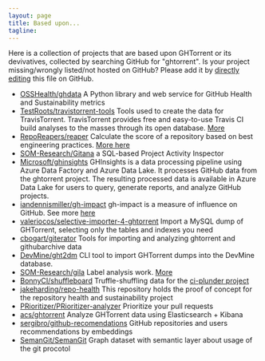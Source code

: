 ```yaml
---
layout: page
title: Based upon...
tagline:
---
```


Here is a collection of projects that are based upon GHTorrent or its
devivatives, collected by searching GitHub for "ghtorrent". Is your
project missing/wrongly listed/not hosted on GitHub? Please add it by
[directly editing](https://github.com/ghtorrent/ghtorrent.org/edit/master/basedupon.md) this file on GitHub.

* [OSSHealth/ghdata](https://github.com/OSSHealth/ghdata) A Python library and web service for GitHub Health and Sustainability metrics
* [TestRoots/travistorrent-tools](https://github.com/TestRoots/travistorrent-tools) Tools used to create the data for TravisTorrent. TravisTorrent provides free and easy-to-use Travis CI build analyses to the masses through its open database. [More](http://travistorrent.testroots.org)
* [RepoReapers/reaper](https://github.com/RepoReapers/reaper) Calculate the score of a repository based on best engineering practices. [More here](https://reporeapers.github.io/)
* [SOM-Research/Gitana](https://github.com/SOM-Research/Gitana) a SQL-based Project Activity Inspector
* [Microsoft/ghinsights](Microsoft/ghinsights) GHInsights is a data processing pipeline using Azure Data Factory and Azure Data Lake. It processes GitHub data from the ghtorrent project. The resulting processed data is available in Azure Data Lake for users to query, generate reports, and analyze GitHub projects.
* [iandennismiller/gh-impact](https://github.com/iandennismiller/gh-impact) gh-impact is a measure of influence on GitHub. See more [here](http://www.gh-impact.com)
* [valeriocos/selective-importer-4-ghtorrent](https://github.com/valeriocos/selective-importer-4-ghtorrent) Import a MySQL dump of GHTorrent, selecting only the tables and indexes you need
* [cbogart/giterator](https://github.com/cbogart/giterator) Tools for importing and analyzing ghtorrent and githubarchive data
* [DevMine/ght2dm](https://github.com/DevMine/ght2dm) CLI tool to import GHTorrent dumps into the DevMine database.
* [SOM-Research/gila](https://github.com/SOM-Research/gila) Label analysis work. [More](http://som-research.uoc.edu/tools/gila/)
* [BonnyCI/shuffleboard](https://github.com/BonnyCI/shuffleboard) Truffle-shuffling data for the [ci-plunder project](https://github.com/BonnyCI/ci-plunder)
* [jakeharding/repo-health](https://github.com/jakeharding/repo-health) This repository holds the proof of concept for the repository health and sustainability project
* [PRioritizer/PRioritizer-analyzer](https://github.com/PRioritizer/PRioritizer-analyzer) Prioritize your pull requests
* [acs/ghtorrent](https://github.com/acs/ghtorrent) Analyze GHTorrent data using Elasticsearch + Kibana
* [sergibro/github-recomendations](https://github.com/sergibro/github-recomendations) GitHub repositories and users recommendations by embeddings
* [SemanGit/SemanGit](https://github.com/SemanGit/SemanGit) Graph dataset with semantic layer about usage of the git procotol
